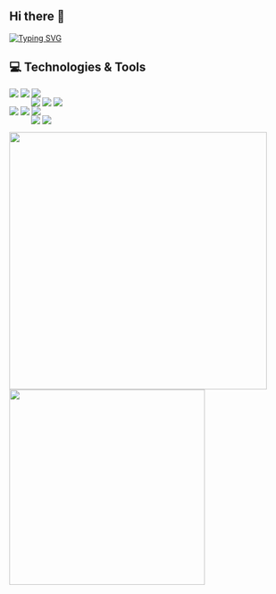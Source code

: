 ## Hi there 👋
[![Typing SVG](https://readme-typing-svg.demolab.com?font=Fira+Code&size=22&color=A855F7&width=600&lines=I+am+Developer;I+am+Problem+Solver;I+am+Scout;I+am+Dreamer;I+am+Paul&cursor=true)](https://github.com/IamPaulSt)

## 💻 Technologies & Tools

<p style="line-height:0;">
  <!-- Fila 1 -->
  <span><img src="https://img.shields.io/badge/Java-805AD5?style=for-the-badge&logo=openjdk&logoColor=white" /></span>
  <span><img src="https://img.shields.io/badge/Spring_Boot-805AD5?style=for-the-badge&logo=spring&logoColor=white" /></span>
  <span><img src="https://img.shields.io/badge/HTML-805AD5?style=for-the-badge&logo=html5&logoColor=white" /></span>
  <br>
  <!-- Fila 2 desplazada a la derecha -->
  &nbsp;&nbsp;&nbsp;&nbsp;&nbsp;&nbsp;&nbsp;&nbsp;&nbsp;&nbsp;<span><img src="https://img.shields.io/badge/Flutter-805AD5?style=for-the-badge&logo=flutter&logoColor=white" /></span>
  <span><img src="https://img.shields.io/badge/MySQL-805AD5?style=for-the-badge&logo=mysql&logoColor=white" /></span>
  <span><img src="https://img.shields.io/badge/Git-805AD5?style=for-the-badge&logo=git&logoColor=white" /></span>
  <br>
  <!-- Fila 3 -->
  <span><img src="https://img.shields.io/badge/NestJS-805AD5?style=for-the-badge&logo=nestjs&logoColor=white" /></span>
  <span><img src="https://img.shields.io/badge/Next.js-805AD5?style=for-the-badge&logo=next.js&logoColor=white" /></span>
  <span><img src="https://img.shields.io/badge/TypeScript-805AD5?style=for-the-badge&logo=typescript&logoColor=white" /></span>

  <br>
  <!-- Fila 4 desplazada a la derecha -->
  &nbsp;&nbsp;&nbsp;&nbsp;&nbsp;&nbsp;&nbsp;&nbsp;&nbsp;&nbsp;<span><img src="https://img.shields.io/badge/React-805AD5?style=for-the-badge&logo=react&logoColor=white" /></span>
  <span><img src="https://img.shields.io/badge/Ant_Design-805AD5?style=for-the-badge&logo=ant-design&logoColor=white" /></span>
</p>

<p float="left">
  <img src="https://github-readme-stats.vercel.app/api?username=IamPaulSt&show_icons=true&theme=radical" width="461" />
  <img src="https://github-readme-stats.vercel.app/api/top-langs/?username=IamPaulSt&layout=compact&theme=radical" width="350" />
</p>

<!--

Here are some ideas to get you started:

- 🔭 I’m currently working on ...
- 🌱 I’m currently learning ...
- 👯 I’m looking to collaborate on ...
- 🤔 I’m looking for help with ...
- 💬 Ask me about ...
- 📫 How to reach me: ...
- 😄 Pronouns: ...
- ⚡ Fun fact: ...
-->
